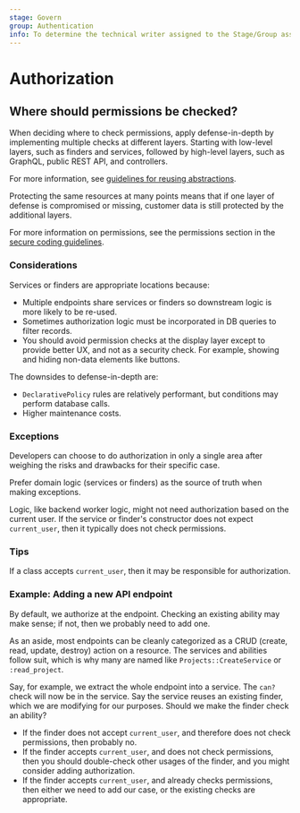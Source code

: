 ```yaml
---
stage: Govern
group: Authentication
info: To determine the technical writer assigned to the Stage/Group associated with this page, see https://about.gitlab.com/handbook/product/ux/technical-writing/#assignments
---
```


# Authorization

## Where should permissions be checked?

When deciding where to check permissions, apply defense-in-depth by implementing multiple checks at
different layers. Starting with low-level layers, such as finders and services,
followed by high-level layers, such as GraphQL, public REST API, and controllers.

For more information, see [guidelines for reusing abstractions](../reusing_abstractions.md).

Protecting the same resources at many points means that if one layer of defense is compromised
or missing, customer data is still protected by the additional layers.

For more information on permissions, see the permissions section in the [secure coding guidelines](../secure_coding_guidelines.md#permissions).

### Considerations

Services or finders are appropriate locations because:

- Multiple endpoints share services or finders so downstream logic is more likely to be re-used.
- Sometimes authorization logic must be incorporated in DB queries to filter records.
- You should avoid permission checks at the display layer except to provide better UX,
  and not as a security check. For example, showing and hiding non-data elements like buttons.

The downsides to defense-in-depth are:

- `DeclarativePolicy` rules are relatively performant, but conditions may perform database calls.
- Higher maintenance costs.

### Exceptions

Developers can choose to do authorization in only a single area after weighing
the risks and drawbacks for their specific case.

Prefer domain logic (services or finders) as the source of truth when making exceptions.

Logic, like backend worker logic, might not need authorization based on the current user.
If the service or finder's constructor does not expect `current_user`, then it typically does not
check permissions.

### Tips

If a class accepts `current_user`, then it may be responsible for authorization.

### Example: Adding a new API endpoint

By default, we authorize at the endpoint. Checking an existing ability may make sense; if not, then we probably need to add one.

As an aside, most endpoints can be cleanly categorized as a CRUD (create, read, update, destroy) action on a resource. The services and abilities follow suit, which is why many are named like `Projects::CreateService` or `:read_project`.

Say, for example, we extract the whole endpoint into a service. The `can?` check will now be in the service. Say the service reuses an existing finder, which we are modifying for our purposes. Should we make the finder check an ability?

- If the finder does not accept `current_user`, and therefore does not check permissions, then probably no.
- If the finder accepts `current_user`, and does not check permissions, then you should double-check other usages of the finder, and you might consider adding authorization.
- If the finder accepts `current_user`, and already checks permissions, then either we need to add our case, or the existing checks are appropriate.
